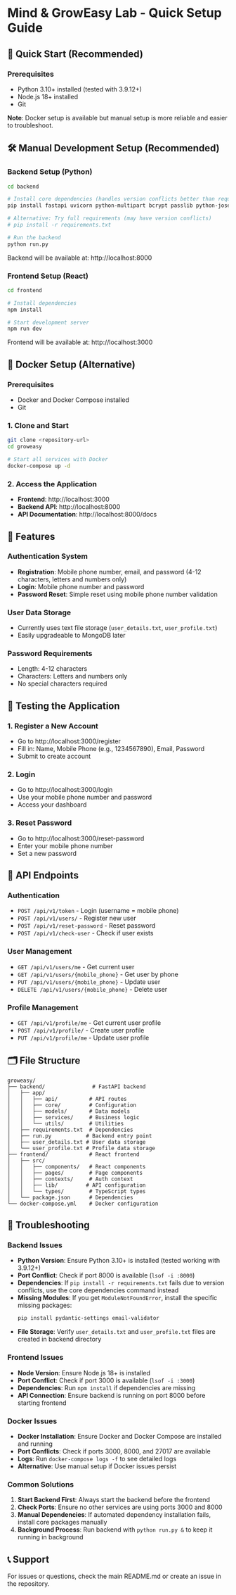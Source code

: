 # Mind & GrowEasy Lab - Quick Setup Guide

## 🚀 Quick Start (Recommended)

### Prerequisites
- Python 3.10+ installed (tested with 3.9.12+)
- Node.js 18+ installed
- Git

**Note**: Docker setup is available but manual setup is more reliable and easier to troubleshoot.

## 🛠 Manual Development Setup (Recommended)

### Backend Setup (Python)
```bash
cd backend

# Install core dependencies (handles version conflicts better than requirements.txt)
pip install fastapi uvicorn python-multipart bcrypt passlib python-jose pydantic-settings email-validator

# Alternative: Try full requirements (may have version conflicts)
# pip install -r requirements.txt

# Run the backend
python run.py
```
Backend will be available at: http://localhost:8000

### Frontend Setup (React)
```bash
cd frontend

# Install dependencies
npm install

# Start development server
npm run dev
```
Frontend will be available at: http://localhost:3000

## 🐳 Docker Setup (Alternative)

### Prerequisites
- Docker and Docker Compose installed
- Git

### 1. Clone and Start
```bash
git clone <repository-url>
cd groweasy

# Start all services with Docker
docker-compose up -d
```

### 2. Access the Application
- **Frontend**: http://localhost:3000
- **Backend API**: http://localhost:8000
- **API Documentation**: http://localhost:8000/docs

## 📱 Features

### Authentication System
- **Registration**: Mobile phone number, email, and password (4-12 characters, letters and numbers only)
- **Login**: Mobile phone number and password
- **Password Reset**: Simple reset using mobile phone number validation

### User Data Storage
- Currently uses text file storage (`user_details.txt`, `user_profile.txt`)
- Easily upgradeable to MongoDB later

### Password Requirements
- Length: 4-12 characters
- Characters: Letters and numbers only
- No special characters required

## 🧪 Testing the Application

### 1. Register a New Account
- Go to http://localhost:3000/register
- Fill in: Name, Mobile Phone (e.g., 1234567890), Email, Password
- Submit to create account

### 2. Login
- Go to http://localhost:3000/login
- Use your mobile phone number and password
- Access your dashboard

### 3. Reset Password
- Go to http://localhost:3000/reset-password
- Enter your mobile phone number
- Set a new password

## 📄 API Endpoints

### Authentication
- `POST /api/v1/token` - Login (username = mobile phone)
- `POST /api/v1/users/` - Register new user
- `POST /api/v1/reset-password` - Reset password
- `POST /api/v1/check-user` - Check if user exists

### User Management
- `GET /api/v1/users/me` - Get current user
- `GET /api/v1/users/{mobile_phone}` - Get user by phone
- `PUT /api/v1/users/{mobile_phone}` - Update user
- `DELETE /api/v1/users/{mobile_phone}` - Delete user

### Profile Management
- `GET /api/v1/profile/me` - Get current user profile
- `POST /api/v1/profile/` - Create user profile
- `PUT /api/v1/profile/me` - Update user profile

## 🗂 File Structure
```
groweasy/
├── backend/               # FastAPI backend
│   ├── app/
│   │   ├── api/          # API routes
│   │   ├── core/         # Configuration
│   │   ├── models/       # Data models
│   │   ├── services/     # Business logic
│   │   └── utils/        # Utilities
│   ├── requirements.txt  # Dependencies
│   ├── run.py           # Backend entry point
│   ├── user_details.txt # User data storage
│   └── user_profile.txt # Profile data storage
├── frontend/             # React frontend
│   ├── src/
│   │   ├── components/   # React components
│   │   ├── pages/        # Page components
│   │   ├── contexts/     # Auth context
│   │   ├── lib/         # API configuration
│   │   └── types/        # TypeScript types
│   └── package.json      # Dependencies
└── docker-compose.yml    # Docker configuration
```

## 🔧 Troubleshooting

### Backend Issues
- **Python Version**: Ensure Python 3.10+ is installed (tested working with 3.9.12+)
- **Port Conflict**: Check if port 8000 is available (`lsof -i :8000`)
- **Dependencies**: If `pip install -r requirements.txt` fails due to version conflicts, use the core dependencies command instead
- **Missing Modules**: If you get `ModuleNotFoundError`, install the specific missing packages:
  ```bash
  pip install pydantic-settings email-validator
  ```
- **File Storage**: Verify `user_details.txt` and `user_profile.txt` files are created in backend directory

### Frontend Issues
- **Node Version**: Ensure Node.js 18+ is installed
- **Port Conflict**: Check if port 3000 is available (`lsof -i :3000`)
- **Dependencies**: Run `npm install` if dependencies are missing
- **API Connection**: Ensure backend is running on port 8000 before starting frontend

### Docker Issues
- **Docker Installation**: Ensure Docker and Docker Compose are installed and running
- **Port Conflicts**: Check if ports 3000, 8000, and 27017 are available
- **Logs**: Run `docker-compose logs -f` to see detailed logs
- **Alternative**: Use manual setup if Docker issues persist

### Common Solutions
1. **Start Backend First**: Always start the backend before the frontend
2. **Check Ports**: Ensure no other services are using ports 3000 and 8000
3. **Manual Dependencies**: If automated dependency installation fails, install core packages manually
4. **Background Process**: Run backend with `python run.py &` to keep it running in background

## 📞 Support
For issues or questions, check the main README.md or create an issue in the repository. 